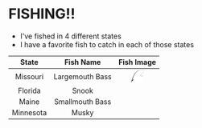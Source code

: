 # FISHING!!

- I've fished in 4 different states
- I have a favorite fish to catch in each of those states

| State         | Fish Name       | Fish Image    |
|:-------------:|:---------------:|:-------------:|
| Missouri      | Largemouth Bass | <img src="https://raw.githubusercontent.com/TedLessmann/Markdown_Challenge/refs/heads/main/images/fishing-rod-illustration-png.webp" alt="Fishing Rod" width="25" height="25"> |
| Florida       | Snook |  |
| Maine         | Smallmouth Bass |  |
| Minnesota     | Musky | |
